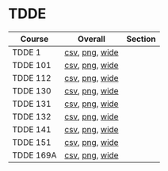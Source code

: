 # TDDE

| Course | Overall | Section |
| ------ | ------- | ------- |
| TDDE 1 | [csv](https://github.com/UCSD-Historical-Enrollment-Data/2024Fall/blob/main/overall/TDDE%201.csv), [png](https://raw.githubusercontent.com/UCSD-Historical-Enrollment-Data/2024Fall/main/plot_overall/TDDE%201.png), [wide](https://raw.githubusercontent.com/UCSD-Historical-Enrollment-Data/2024Fall/main/plot_overall_wide/TDDE%201.png) |  |
| TDDE 101 | [csv](https://github.com/UCSD-Historical-Enrollment-Data/2024Fall/blob/main/overall/TDDE%20101.csv), [png](https://raw.githubusercontent.com/UCSD-Historical-Enrollment-Data/2024Fall/main/plot_overall/TDDE%20101.png), [wide](https://raw.githubusercontent.com/UCSD-Historical-Enrollment-Data/2024Fall/main/plot_overall_wide/TDDE%20101.png) |  |
| TDDE 112 | [csv](https://github.com/UCSD-Historical-Enrollment-Data/2024Fall/blob/main/overall/TDDE%20112.csv), [png](https://raw.githubusercontent.com/UCSD-Historical-Enrollment-Data/2024Fall/main/plot_overall/TDDE%20112.png), [wide](https://raw.githubusercontent.com/UCSD-Historical-Enrollment-Data/2024Fall/main/plot_overall_wide/TDDE%20112.png) |  |
| TDDE 130 | [csv](https://github.com/UCSD-Historical-Enrollment-Data/2024Fall/blob/main/overall/TDDE%20130.csv), [png](https://raw.githubusercontent.com/UCSD-Historical-Enrollment-Data/2024Fall/main/plot_overall/TDDE%20130.png), [wide](https://raw.githubusercontent.com/UCSD-Historical-Enrollment-Data/2024Fall/main/plot_overall_wide/TDDE%20130.png) |  |
| TDDE 131 | [csv](https://github.com/UCSD-Historical-Enrollment-Data/2024Fall/blob/main/overall/TDDE%20131.csv), [png](https://raw.githubusercontent.com/UCSD-Historical-Enrollment-Data/2024Fall/main/plot_overall/TDDE%20131.png), [wide](https://raw.githubusercontent.com/UCSD-Historical-Enrollment-Data/2024Fall/main/plot_overall_wide/TDDE%20131.png) |  |
| TDDE 132 | [csv](https://github.com/UCSD-Historical-Enrollment-Data/2024Fall/blob/main/overall/TDDE%20132.csv), [png](https://raw.githubusercontent.com/UCSD-Historical-Enrollment-Data/2024Fall/main/plot_overall/TDDE%20132.png), [wide](https://raw.githubusercontent.com/UCSD-Historical-Enrollment-Data/2024Fall/main/plot_overall_wide/TDDE%20132.png) |  |
| TDDE 141 | [csv](https://github.com/UCSD-Historical-Enrollment-Data/2024Fall/blob/main/overall/TDDE%20141.csv), [png](https://raw.githubusercontent.com/UCSD-Historical-Enrollment-Data/2024Fall/main/plot_overall/TDDE%20141.png), [wide](https://raw.githubusercontent.com/UCSD-Historical-Enrollment-Data/2024Fall/main/plot_overall_wide/TDDE%20141.png) |  |
| TDDE 151 | [csv](https://github.com/UCSD-Historical-Enrollment-Data/2024Fall/blob/main/overall/TDDE%20151.csv), [png](https://raw.githubusercontent.com/UCSD-Historical-Enrollment-Data/2024Fall/main/plot_overall/TDDE%20151.png), [wide](https://raw.githubusercontent.com/UCSD-Historical-Enrollment-Data/2024Fall/main/plot_overall_wide/TDDE%20151.png) |  |
| TDDE 169A | [csv](https://github.com/UCSD-Historical-Enrollment-Data/2024Fall/blob/main/overall/TDDE%20169A.csv), [png](https://raw.githubusercontent.com/UCSD-Historical-Enrollment-Data/2024Fall/main/plot_overall/TDDE%20169A.png), [wide](https://raw.githubusercontent.com/UCSD-Historical-Enrollment-Data/2024Fall/main/plot_overall_wide/TDDE%20169A.png) |  |
